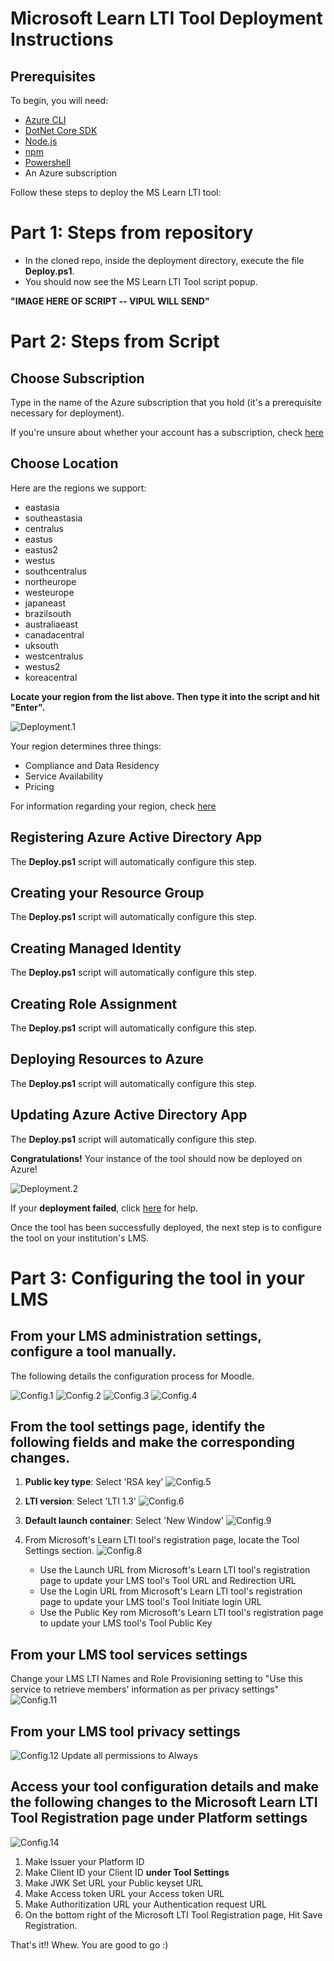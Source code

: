 # Microsoft Learn LTI Tool Deployment Instructions
## Prerequisites
To begin, you will need:
- [Azure CLI](https://docs.microsoft.com/en-us/cli/azure/install-azure-cli?view=azure-cli-latest?WT.mc_id=learnlti-github-cxa)
- [DotNet Core SDK](https://dotnet.microsoft.com/download?WT.mc_id=learnlti-github-cxa)
- [Node.js](https://nodejs.org/en/download/)
- [npm](https://www.npmjs.com/get-npm)
- [Powershell](https://docs.microsoft.com/powershell/scripting/install/installing-powershell?view=powershell-7?WT.mc_id=learnlti-github-cxa)
- An Azure subscription

Follow these steps to deploy the MS Learn LTI tool:

# Part 1: Steps from repository 
* In the cloned repo, inside the deployment directory, execute the file **Deploy.ps1**.
* You should now see the MS Learn LTI Tool script popup.

**"IMAGE HERE OF SCRIPT -- VIPUL WILL SEND"**

# Part 2: Steps from Script

## Choose Subscription

Type in the name of the Azure subscription that you hold (it's a prerequisite necessary for deployment).

If you're unsure about whether your account has a subscription, check [here](https://ms.portal.azure.com/#blade/Microsoft_Azure_Billing/SubscriptionsBlade??WT.mc_id=learnlti-github-cxa)

## Choose Location

Here are the regions we support:
* eastasia
* southeastasia
* centralus
* eastus
* eastus2
* westus
* southcentralus
* northeurope
* westeurope
* japaneast
* brazilsouth
* australiaeast
* canadacentral
* uksouth
* westcentralus
* westus2
* koreacentral

**Locate your region from the list above. Then type it into the script and hit "Enter".**

![Deployment.1](./images/Deployment.1.jpg)

Your region determines three things:
* Compliance and Data Residency
* Service Availability
* Pricing

For information regarding your region, check [here](https://azure.microsoft.com/global-infrastructure/geographies/?WT.mc_id=learnlti-github-cxa)

## Registering Azure Active Directory App

The **Deploy.ps1** script will automatically configure this step. 

## Creating your Resource Group

The **Deploy.ps1** script will automatically configure this step.

## Creating Managed Identity

The **Deploy.ps1** script will automatically configure this step.

## Creating Role Assignment

The **Deploy.ps1** script will automatically configure this step.

## Deploying Resources to Azure

The **Deploy.ps1** script will automatically configure this step.

## Updating Azure Active Directory App

The **Deploy.ps1** script will automatically configure this step.

**Congratulations!** Your instance of the tool should now be deployed on Azure! 

![Deployment.2](./images/Deployment.2.jpg)

If your **deployment failed**, click [here](./TROUBLESHOOTING.md) for help.

Once the tool has been successfully deployed, the next step is to configure the tool on your institution's LMS.

# Part 3: Configuring the tool in your LMS

## From your LMS administration settings, configure a tool manually. 

The following details the configuration process for Moodle. 

![Config.1](./images/Config.1.png)
![Config.2](./images/Config.2.png)
![Config.3](./images/Config.3.png)
![Config.4](./images/Config.4.png)

## From the tool settings page, identify the following fields and make the corresponding changes.

1. **Public key type**: Select 'RSA key'
![Config.5](./images/Config.5.png)

2. **LTI version**: Select 'LTI 1.3'
![Config.6](./images/Config.6.png)

3. **Default launch container**: Select 'New Window'
![Config.9](./images/Config.9.png)

4. From Microsoft's Learn LTI tool's registration page, locate the Tool Settings section. 
![Config.8](./images/Config.8.png)
   * Use the Launch URL from Microsoft's Learn LTI tool's registration page to update your LMS tool's Tool URL and Redirection URL
   * Use the Login URL from Microsoft's Learn LTI tool's registration page to update your LMS tool's Tool Initiate login URL
   * Use the Public Key rom Microsoft's Learn LTI tool's registration page to update your LMS tool's Tool Public Key

## From your LMS tool services settings

Change your LMS LTI Names and Role Provisioning setting to "Use this service to retrieve members' information as per privacy settings"
![Config.11](./images/Config.11.png)

## From your LMS tool privacy settings
![Config.12](./images/Config.12.png)
Update all permissions to Always

## Access your tool configuration details and make the following changes to the Microsoft Learn LTI Tool Registration page under Platform settings
![Config.14](./images/Config.14.png)
1. Make Issuer your Platform ID
2. Make Client ID your Client ID **under Tool Settings**
3. Make JWK Set URL your Public keyset URL
4. Make Access token URL your Access token URL 
5. Make Authoritization URL your Authentication request URL
6. On the bottom right of the Microsoft LTI Tool Registration page, Hit Save Registration.

That's it!! Whew. You are good to go :)
